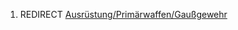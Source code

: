1.  REDIRECT
    [Ausrüstung/Primärwaffen/Gaußgewehr](Ausrüstung/Primärwaffen/Gaußgewehr "wikilink")